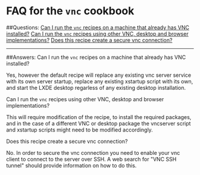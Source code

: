 FAQ for the `vnc` cookbook
==========================================
##Questions:
[Can I run the `vnc` recipes on a machine that already has VNC installed?](#Q1)
[Can I run the `vnc` recipes using other VNC, desktop and browser implementations?](#Q2)
[Does this recipe create a secure vnc connection?](#Q3)
    
------------------------------------------
##Answers:
<a name="Q1">Can I run the `vnc` recipes on a machine that already has VNC installed?</a>

Yes, however the default recipe will replace any existing vnc server service with its own server startup, 
replace any existing xstartup script with its own, and start the LXDE desktop regarless of any existing
desktop installation.

<a name="Q2">Can I run the `vnc` recipes using other VNC, desktop and browser implementations?</a>

This will require modification of the recipe, to install the required packages, and in the case of a
different VNC or desktop package the vncserver script and xstartup scripts might need to be modified 
accordingly.

<a name="Q3">Does this recipe create a secure vnc connection?</a>

No.  In order to secure the vnc connection you need to enable your vnc client to connect to the server
over SSH.  A web search for "VNC SSH tunnel" should provide information on how to do this.